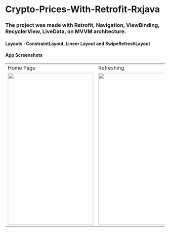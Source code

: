 # Crypto-Prices-With-Retrofit-Rxjava
### The project was made with Retrofit, Navigation, ViewBinding, RecyclerView, LiveData, on MVVM architecture.
#### Layouts : ConstraintLayout, Lineer Layout and SwipeRefreshLayout

#### App Screenshots

<table>
  <tr>
    <td>Home Page</td>
     <td>Refreshing</td>
     <td>Loading Data</td>
     <td>Error</td>

  </tr>
  <tr>
    <td><img src="https://user-images.githubusercontent.com/66143323/149895315-062fc815-aaaa-426f-8a4e-983d2d609d51.png" width=270 height=480></td>
    <td><img src="https://user-images.githubusercontent.com/66143323/149895330-e2e42493-3f9a-4eea-9914-f36deb885489.png" width=270 height=480></td>
    <td><img src="https://user-images.githubusercontent.com/66143323/149928437-3ebdc774-6deb-4f08-bae7-98097c8ceeb1.png" width=270 height=480></td>
    <td><img src="https://user-images.githubusercontent.com/66143323/149928443-57ab73de-d84e-466f-a861-9b3814079575.png" width=270 height=480></td>
  </tr>
 </table>
